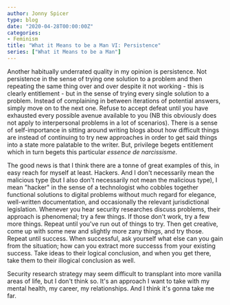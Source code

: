 ```yaml
---
author: Jonny Spicer
type: blog
date: "2020-04-28T00:00:00Z"
categories:
- Feminism
title: "What it Means to be a Man VI: Persistence"
series: ["What it Means to be a Man"]
---
```

Another habitually underrated quality in my opinion is persistence. Not persistence in the sense of trying one solution to a problem and then repeating the same thing over and over despite it
not working - this is clearly entitlement - but in the sense of trying every single solution to a problem. Instead of complaining in between iterations of potential answers, simply move on to
the next one. Refuse to accept defeat until you have exhausted every possible avenue available to you (NB this obviously does not apply to interpersonal problems in a lot of scenarios). There
is a sense of self-importance in sitting around writing blogs about how difficult things are instead of continuing to try new approaches in order to get said things into a state more palatable
to the writer. But, privilege begets entitlement which in turn begets this particular *essence de narcissisme*.

The good news is that I think there are a tonne of great examples of this, in easy reach for myself at least. Hackers. And I don't necessarily mean the malicious type (but I also don't necessarily
not mean the malicious type), I mean "hacker" in the sense of a technologist who cobbles together functional solutions to digital problems without much regard for elegance, well-written documentation,
and occasionally the relevant jurisdictional legislation. Whenever you hear security researches discuss problems, their approach is phenomenal; try a few things. If those don't work, try a few more
things. Repeat until you've run out of things to try. Then get creative, come up with some new and slightly more zany things, and try those. Repeat until success. When successful, ask yourself what
else can you gain from the situation; how can you extract more successs from your existing success. Take ideas to their logical conclusion, and when you get there, take them to their illogical
conclusion as well.

Security research strategy may seem difficult to transplant into more vanilla areas of life, but I don't think so. It's an approach I want to take with my mental health, my career, my relationships.
And I think it's gonna take me far.
